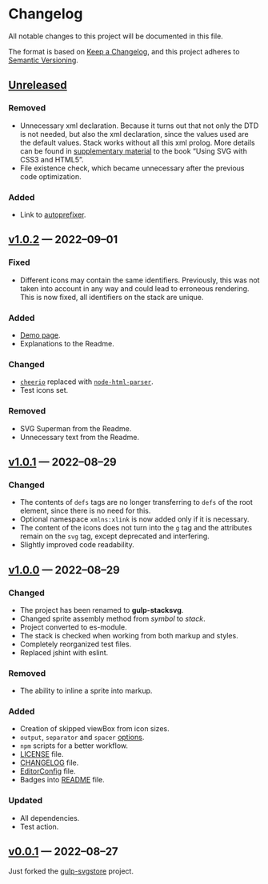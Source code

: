 # Changelog

All notable changes to this project will be documented in this file.

The format is based on [Keep a Changelog](https://keepachangelog.com/en/1.0.0/), and this project adheres to [Semantic Versioning](https://semver.org/spec/v2.0.0.html).

## [Unreleased]

### Removed

- Unnecessary xml declaration. Because it turns out that not only the DTD is not needed, but also the xml declaration, since the values ​​used are the default values. Stack works without all this xml prolog. More details can be found in [supplementary material](https://oreillymedia.github.io/Using_SVG/extras/ch01-XML.html) to the book “Using SVG with CSS3 and HTML5”.
- File existence check, which became unnecessary after the previous code optimization.

### Added

- Link to [autoprefixer](https://github.com/postcss/autoprefixer).

## [v1.0.2] — 2022–09–01

### Fixed

- Different icons may contain the same identifiers. Previously, this was not taken into account in any way and could lead to erroneous rendering. This is now fixed, all identifiers on the stack are unique.

### Added

- [Demo page](https://firefoxic.github.io/gulp-stacksvg/test/).
- Explanations to the Readme.

### Changed

- [`cheerio`](https://www.npmjs.com/package/cheerio) replaced with [`node-html-parser`](https://www.npmjs.com/package/node-html-parser).
- Test icons set.

### Removed

- SVG Superman from the Readme.
- Unnecessary text from the Readme.

## [v1.0.1] — 2022–08–29

### Changed

- The contents of `defs` tags are no longer transferring to `defs` of the root element, since there is no need for this.
- Optional namespace `xmlns:xlink` is now added only if it is necessary.
- The content of the icons does not turn into the `g` tag and the attributes remain on the `svg` tag, except deprecated and interfering.
- Slightly improved code readability.

## [v1.0.0] — 2022–08–29

### Changed

- The project has been renamed to **gulp-stacksvg**.
- Changed sprite assembly method from _symbol_ to _stack_.
- Project converted to es-module.
- The stack is checked when working from both markup and styles.
- Completely reorganized test files.
- Replaced jshint with eslint.

### Removed

- The ability to inline a sprite into markup.

### Added

- Creation of skipped viewBox from icon sizes.
- `output`, `separator` and `spacer` [options](./README.md#avalable-options).
- `npm` scripts for a better workflow.
- [LICENSE](./LICENSE) file.
- [CHANGELOG](./CHANGELOG.md) file.
- [EditorConfig](./.editorconfig) file.
- Badges into [README](./README.md) file.

### Updated

- All dependencies.
- Test action.

## [v0.0.1] — 2022–08–27

Just forked the [gulp-svgstore](https://github.com/w0rm/gulp-svgstore) project.

[Unreleased]: https://github.com/firefoxic/gulp-stacksvg/compare/v1.0.2...HEAD
[v1.0.2]: https://github.com/firefoxic/gulp-stacksvg/releases/tag/v1.0.2
[v1.0.1]: https://github.com/firefoxic/gulp-stacksvg/releases/tag/v1.0.1
[v1.0.0]: https://github.com/firefoxic/gulp-stacksvg/releases/tag/v1.0.0
[v0.0.1]: https://github.com/firefoxic/gulp-stacksvg/releases/tag/v0.0.1
